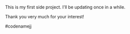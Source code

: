 This is my first side project. I'll be updating once in a while.

Thank you very much for your interest!

#codenamejj
